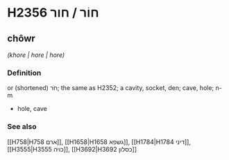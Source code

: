 # H2356 חוֹר / חור

## chôwr

_(khore | hore | hore)_

### Definition

or (shortened) חֹר; the same as H2352; a cavity, socket, den; cave, hole; n-m

- hole, cave

### See also

[[H758|H758 ארם]], [[H1658|H1658 גשפא]], [[H1784|H1784 דיני]], [[H3555|H3555 כויה]], [[H3692|H3692 כסלון]]
